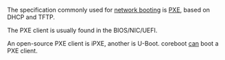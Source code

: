 The specification commonly used for [network booting](https://en.wikipedia.org/wiki/Network_booting) is [PXE](https://en.wikipedia.org/wiki/Preboot_Execution_Environment), based on DHCP and TFTP.

The PXE client is usually found in the BIOS/NIC/UEFI.

An open-source PXE client is iPXE, another is U-Boot.
coreboot [can](http://www.coreboot.org/Payloads) boot a PXE client.
